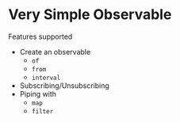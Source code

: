 # Very Simple Observable

Features supported

- Create an observable
    - `of`
    - `from`
    - `interval`
- Subscribing/Unsubscribing
- Piping with
    - `map`
    - `filter`
